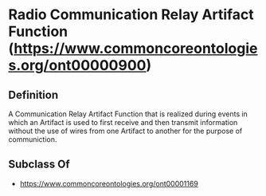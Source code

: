 # Radio Communication Relay Artifact Function (https://www.commoncoreontologies.org/ont00000900)

## Definition
A Communication Relay Artifact Function that is realized during events in which an Artifact is used to first receive and then transmit information without the use of wires from one Artifact to another for the purpose of communiction.

## Subclass Of
- https://www.commoncoreontologies.org/ont00001169

